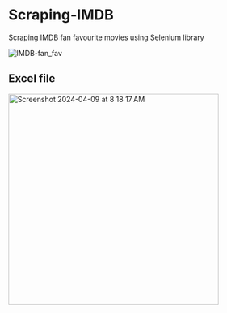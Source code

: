 # Scraping-IMDB
Scraping IMDB fan favourite movies using Selenium library

![IMDB-fan_fav](https://github.com/MohsinQureshi1801/Scraping-IMDB/assets/73529392/8daaa845-d8a2-4328-9f01-88334b836ecd)

## Excel file

<img width="416" alt="Screenshot 2024-04-09 at 8 18 17 AM" src="https://github.com/MohsinQureshi1801/Scraping-IMDB/assets/73529392/f6396437-887a-4208-a0b4-38cf86082b58">
